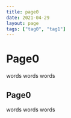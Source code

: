 ```yaml
---
title: page0
date: 2021-04-29
layout: page
tags: ["tag0", "tag1"]
---
```


# Page0

words words words

## Page0

words words words